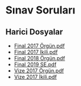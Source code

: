 # Sınav Soruları


<!--HariciDosyalar-->

## Harici Dosyalar

- [Final 2017 Örgün.pdf](./Final%202017%20%C3%96rg%C3%BCn.pdf)
- [Final 2017 İkili.pdf](./Final%202017%20%C4%B0kili.pdf)
- [Final 2018 Örgün.pdf](./Final%202018%20%C3%96rg%C3%BCn.pdf)
- [Final 2019 SE.pdf](./Final%202019%20SE.pdf)
- [Vize 2017 Örgün.pdf](./Vize%202017%20%C3%96rg%C3%BCn.pdf)
- [Vize 2017 İkili.pdf](./Vize%202017%20%C4%B0kili.pdf)


<!--HariciDosyalar-->


